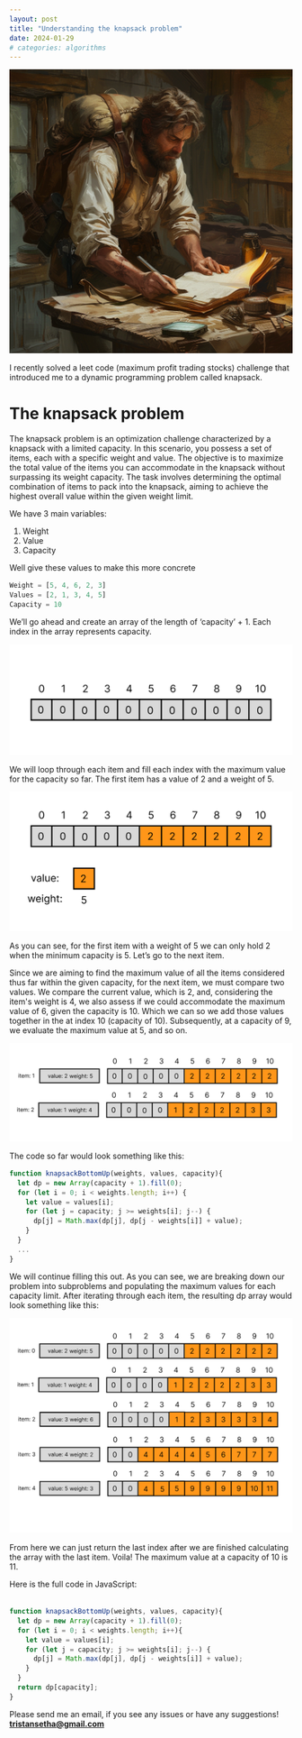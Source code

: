 ```yaml
---
layout: post
title: "Understanding the knapsack problem"
date: 2024-01-29
# categories: algorithms
---
```


![knapsack header image](/assets/knapsack-header.png)

I recently solved a leet code (maximum profit trading stocks) challenge that introduced me to a dynamic programming problem called knapsack.

# The knapsack problem

The knapsack problem is an optimization challenge characterized by a knapsack with a limited capacity. In this scenario, you possess a set of items, each with a specific weight and value. The objective is to maximize the total value of the items you can accommodate in the knapsack without surpassing its weight capacity. The task involves determining the optimal combination of items to pack into the knapsack, aiming to achieve the highest overall value within the given weight limit.

We have 3 main variables:

1. Weight
2. Value
3. Capacity

Well give these values to make this more concrete

```jsx
Weight = [5, 4, 6, 2, 3] 
Values = [2, 1, 3, 4, 5]
Capacity = 10
```

We’ll go ahead and create an array of the length of ‘capacity’ + 1. Each index in the array represents capacity.

![23](/assets/knapsack-array1.jpg)

We will loop through each item and fill each index with the maximum value for the capacity so far.
The first item has a value of 2 and a weight of 5.

![23](/assets/knapsack-weight5.jpg)

As you can see, for the first item with a weight of 5 we can only hold 2 when the minimum capacity is 5. Let’s go to the next item.

Since we are aiming to find the maximum value of all the items considered thus far within the given capacity, for the next item, we must compare two values. We compare the current value, which is 2, and, considering the item's weight is 4, we also assess if we could accommodate the maximum value of 6, given the capacity is 10. Which we can so we add those values together in the at index 10 (capacity of 10). Subsequently, at a capacity of 9, we evaluate the maximum value at 5, and so on.

![knapsack item-2](/assets/knapsack-weight4.jpg)

The code so far would look something like this:

```jsx
function knapsackBottomUp(weights, values, capacity){
  let dp = new Array(capacity + 1).fill(0);
  for (let i = 0; i < weights.length; i++) {
    let value = values[i];
    for (let j = capacity; j >= weights[i]; j--) {
      dp[j] = Math.max(dp[j], dp[j - weights[i]] + value);
    }
  }
  ...
}
```

We will continue filling this out. As you can see, we are breaking down our problem into subproblems and populating the maximum values for each capacity limit. After iterating through each item, the resulting dp array would look something like this:

![knapsack all weights](/assets/knapsack-weightsall.jpg)

From here we can just return the last index after we are finished calculating the array with the last item. Voila! The maximum value at a capacity of 10 is 11.

Here is the full code in JavaScript:

```jsx

function knapsackBottomUp(weights, values, capacity){
  let dp = new Array(capacity + 1).fill(0);
  for (let i = 0; i < weights.length; i++){
    let value = values[i];
    for (let j = capacity; j >= weights[i]; j--) {
      dp[j] = Math.max(dp[j], dp[j - weights[i]] + value);
    }
  }
  return dp[capacity];
}

```
Please send me an email, if you see any issues or have any suggestions!<br>
<b>tristansetha@gmail.com</b>

<!-- 
`YEAR-MONTH-DAY-title.MARKUP`

Where `YEAR` is a four-digit number, `MONTH` and `DAY` are both two-digit numbers, and `MARKUP` is the file extension representing the format used in the file. After that, include the necessary front matter. Take a look at the source for this post to get an idea about how it works.

Jekyll also offers powerful support for code snippets:

{% highlight ruby %}
def print_hi(name)
puts "Hi, #{name}"
end
print_hi('Tom')
#=> prints 'Hi, Tom' to STDOUT.
{% endhighlight %}

Check out the [Jekyll docs][jekyll-docs] for more info on how to get the most out of Jekyll. File all bugs/feature requests at [Jekyll’s GitHub repo][jekyll-gh]. If you have questions, you can ask them on [Jekyll Talk][jekyll-talk]. -->

[jekyll-docs]: https://jekyllrb.com/docs/home
[jekyll-gh]: https://github.com/jekyll/jekyll
[jekyll-talk]: https://talk.jekyllrb.com/
